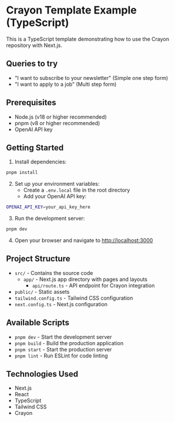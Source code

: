 # Crayon Template Example (TypeScript)

This is a TypeScript template demonstrating how to use the Crayon repository with Next.js.

## Queries to try

- "I want to subscribe to your newsletter" (Simple one step form)
- "I want to apply to a job" (Multi step form)

## Prerequisites

- Node.js (v18 or higher recommended)
- pnpm (v8 or higher recommended)
- OpenAI API key

## Getting Started

1. Install dependencies:
```bash
pnpm install
```

2. Set up your environment variables:
   - Create a `.env.local` file in the root directory
   - Add your OpenAI API key:
```bash
OPENAI_API_KEY=your_api_key_here
```

3. Run the development server:
```bash
pnpm dev
```

4. Open your browser and navigate to [http://localhost:3000](http://localhost:3000)

## Project Structure

- `src/` - Contains the source code
  - `app/` - Next.js app directory with pages and layouts
    - `api/route.ts` - API endpoint for Crayon integration
- `public/` - Static assets
- `tailwind.config.ts` - Tailwind CSS configuration
- `next.config.ts` - Next.js configuration

## Available Scripts

- `pnpm dev` - Start the development server
- `pnpm build` - Build the production application
- `pnpm start` - Start the production server
- `pnpm lint` - Run ESLint for code linting

## Technologies Used

- Next.js
- React
- TypeScript
- Tailwind CSS
- Crayon
